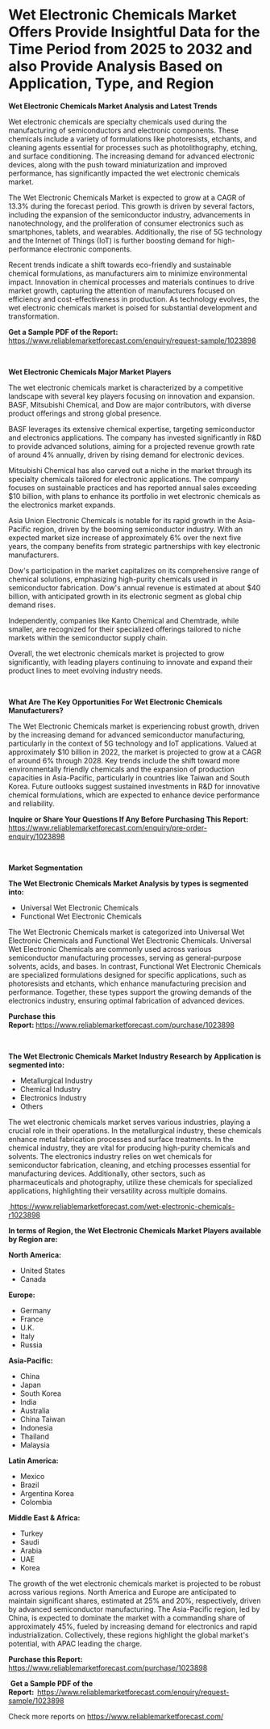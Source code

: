 <p><h1>Wet Electronic Chemicals Market Offers Provide Insightful Data for the Time Period from 2025 to 2032 and also Provide Analysis Based on Application, Type, and Region</h1></p><p><strong>Wet Electronic Chemicals Market Analysis and Latest Trends</strong></p>
<p><p>Wet electronic chemicals are specialty chemicals used during the manufacturing of semiconductors and electronic components. These chemicals include a variety of formulations like photoresists, etchants, and cleaning agents essential for processes such as photolithography, etching, and surface conditioning. The increasing demand for advanced electronic devices, along with the push toward miniaturization and improved performance, has significantly impacted the wet electronic chemicals market.</p><p>The Wet Electronic Chemicals Market is expected to grow at a CAGR of 13.3% during the forecast period. This growth is driven by several factors, including the expansion of the semiconductor industry, advancements in nanotechnology, and the proliferation of consumer electronics such as smartphones, tablets, and wearables. Additionally, the rise of 5G technology and the Internet of Things (IoT) is further boosting demand for high-performance electronic components.</p><p>Recent trends indicate a shift towards eco-friendly and sustainable chemical formulations, as manufacturers aim to minimize environmental impact. Innovation in chemical processes and materials continues to drive market growth, capturing the attention of manufacturers focused on efficiency and cost-effectiveness in production. As technology evolves, the wet electronic chemicals market is poised for substantial development and transformation.</p></p>
<p><strong>Get a Sample PDF of the Report:&nbsp;</strong> <a href="https://www.reliablemarketforecast.com/enquiry/request-sample/1023898?utm_campaign=3081&utm_medium=2&utm_source=Github&utm_content=ia&utm_term=07032025&utm_id=wet-electronic-chemicals">https://www.reliablemarketforecast.com/enquiry/request-sample/1023898</a></p>
<p>&nbsp;</p>
<p><strong>Wet Electronic Chemicals Major Market Players</strong></p>
<p><p>The wet electronic chemicals market is characterized by a competitive landscape with several key players focusing on innovation and expansion. BASF, Mitsubishi Chemical, and Dow are major contributors, with diverse product offerings and strong global presence. </p><p>BASF leverages its extensive chemical expertise, targeting semiconductor and electronics applications. The company has invested significantly in R&D to provide advanced solutions, aiming for a projected revenue growth rate of around 4% annually, driven by rising demand for electronic devices.</p><p>Mitsubishi Chemical has also carved out a niche in the market through its specialty chemicals tailored for electronic applications. The company focuses on sustainable practices and has reported annual sales exceeding $10 billion, with plans to enhance its portfolio in wet electronic chemicals as the electronics market expands.</p><p>Asia Union Electronic Chemicals is notable for its rapid growth in the Asia-Pacific region, driven by the booming semiconductor industry. With an expected market size increase of approximately 6% over the next five years, the company benefits from strategic partnerships with key electronic manufacturers.</p><p>Dow's participation in the market capitalizes on its comprehensive range of chemical solutions, emphasizing high-purity chemicals used in semiconductor fabrication. Dow's annual revenue is estimated at about $40 billion, with anticipated growth in its electronic segment as global chip demand rises.</p><p>Independently, companies like Kanto Chemical and Chemtrade, while smaller, are recognized for their specialized offerings tailored to niche markets within the semiconductor supply chain.</p><p>Overall, the wet electronic chemicals market is projected to grow significantly, with leading players continuing to innovate and expand their product lines to meet evolving industry needs.</p></p>
<p>&nbsp;</p>
<p><strong>What Are The Key Opportunities For Wet Electronic Chemicals Manufacturers?</strong></p>
<p><p>The Wet Electronic Chemicals market is experiencing robust growth, driven by the increasing demand for advanced semiconductor manufacturing, particularly in the context of 5G technology and IoT applications. Valued at approximately $10 billion in 2022, the market is projected to grow at a CAGR of around 6% through 2028. Key trends include the shift toward more environmentally friendly chemicals and the expansion of production capacities in Asia-Pacific, particularly in countries like Taiwan and South Korea. Future outlooks suggest sustained investments in R&D for innovative chemical formulations, which are expected to enhance device performance and reliability.</p></p>
<p><strong>Inquire or Share Your Questions If Any Before Purchasing This Report:</strong> <a href="https://www.reliablemarketforecast.com/enquiry/pre-order-enquiry/1023898?utm_campaign=3081&utm_medium=2&utm_source=Github&utm_content=ia&utm_term=07032025&utm_id=wet-electronic-chemicals">https://www.reliablemarketforecast.com/enquiry/pre-order-enquiry/1023898</a></p>
<p>&nbsp;</p>
<p><strong>Market Segmentation</strong></p>
<p><strong>The Wet Electronic Chemicals Market Analysis by types is segmented into:</strong></p>
<p><ul><li>Universal Wet Electronic Chemicals</li><li>Functional Wet Electronic Chemicals</li></ul></p>
<p><p>The Wet Electronic Chemicals market is categorized into Universal Wet Electronic Chemicals and Functional Wet Electronic Chemicals. Universal Wet Electronic Chemicals are commonly used across various semiconductor manufacturing processes, serving as general-purpose solvents, acids, and bases. In contrast, Functional Wet Electronic Chemicals are specialized formulations designed for specific applications, such as photoresists and etchants, which enhance manufacturing precision and performance. Together, these types support the growing demands of the electronics industry, ensuring optimal fabrication of advanced devices.</p></p>
<p><strong>Purchase this Report:&nbsp;</strong><a href="https://www.reliablemarketforecast.com/purchase/1023898?utm_campaign=3081&utm_medium=2&utm_source=Github&utm_content=ia&utm_term=07032025&utm_id=wet-electronic-chemicals">https://www.reliablemarketforecast.com/purchase/1023898</a></p>
<p>&nbsp;</p>
<p><strong>The Wet Electronic Chemicals Market Industry Research by Application is segmented into:</strong></p>
<p><ul><li>Metallurgical Industry</li><li>Chemical Industry</li><li>Electronics Industry</li><li>Others</li></ul></p>
<p><p>The wet electronic chemicals market serves various industries, playing a crucial role in their operations. In the metallurgical industry, these chemicals enhance metal fabrication processes and surface treatments. In the chemical industry, they are vital for producing high-purity chemicals and solvents. The electronics industry relies on wet chemicals for semiconductor fabrication, cleaning, and etching processes essential for manufacturing devices. Additionally, other sectors, such as pharmaceuticals and photography, utilize these chemicals for specialized applications, highlighting their versatility across multiple domains.</p></p>
<p><a href="https://www.reliablemarketforecast.com/wet-electronic-chemicals-r1023898?utm_campaign=3081&utm_medium=2&utm_source=Github&utm_content=ia&utm_term=07032025&utm_id=wet-electronic-chemicals">&nbsp;https://www.reliablemarketforecast.com/wet-electronic-chemicals-r1023898</a></p>
<p><strong>In terms of Region, the Wet Electronic Chemicals Market Players available by Region are:</strong></p>
<p>
    <p> <strong> North America: </strong>
        <ul>
            <li>United States</li>
            <li>Canada</li>
        </ul>
        </p> 
    <p> <strong> Europe: </strong>
        <ul>
            <li>Germany</li>
            <li>France</li>
            <li>U.K.</li>
            <li>Italy</li>
            <li>Russia</li>
        </ul>
        </p> 
    <p> <strong> Asia-Pacific: </strong>
        <ul>
            <li>China</li>
            <li>Japan</li>
            <li>South Korea</li>
            <li>India</li>
            <li>Australia</li>
            <li>China Taiwan</li>
            <li>Indonesia</li>
            <li>Thailand</li>
            <li>Malaysia</li>
        </ul>
        </p> 
    <p> <strong> Latin America: </strong>
        <ul>
            <li>Mexico</li>
            <li>Brazil</li>
            <li>Argentina Korea</li>
            <li>Colombia</li>
        </ul>
        </p> 
    <p> <strong> Middle East & Africa: </strong>
        <ul>
            <li>Turkey</li>
            <li>Saudi</li>
            <li>Arabia</li>
            <li>UAE</li>
            <li>Korea</li>
        </ul>
    </p>
    </p>
<p><p>The growth of the wet electronic chemicals market is projected to be robust across various regions. North America and Europe are anticipated to maintain significant shares, estimated at 25% and 20%, respectively, driven by advanced semiconductor manufacturing. The Asia-Pacific region, led by China, is expected to dominate the market with a commanding share of approximately 45%, fueled by increasing demand for electronics and rapid industrialization. Collectively, these regions highlight the global market's potential, with APAC leading the charge.</p></p>
<p><strong>Purchase this Report: </strong><a href="https://www.reliablemarketforecast.com/purchase/1023898?utm_campaign=3081&utm_medium=2&utm_source=Github&utm_content=ia&utm_term=07032025&utm_id=wet-electronic-chemicals">https://www.reliablemarketforecast.com/purchase/1023898</a></p>
<p>&nbsp;<strong>Get a Sample PDF of the Report:&nbsp;&nbsp;</strong><a href="https://www.reliablemarketforecast.com/enquiry/request-sample/1023898?utm_campaign=3081&utm_medium=2&utm_source=Github&utm_content=ia&utm_term=07032025&utm_id=wet-electronic-chemicals">https://www.reliablemarketforecast.com/enquiry/request-sample/1023898</a></p>
<p><strong></strong></p>
<p>Check more reports on <a href="https://www.reliablemarketforecast.com/?utm_campaign=3081&utm_medium=2&utm_source=Github&utm_content=ia&utm_term=07032025&utm_id=wet-electronic-chemicals">https://www.reliablemarketforecast.com/</a></p>